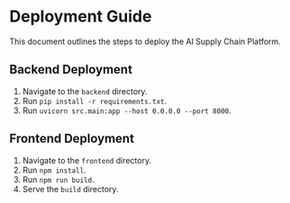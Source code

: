 # Deployment Guide

This document outlines the steps to deploy the AI Supply Chain Platform.

## Backend Deployment

1.  Navigate to the `backend` directory.
2.  Run `pip install -r requirements.txt`.
3.  Run `uvicorn src.main:app --host 0.0.0.0 --port 8000`.

## Frontend Deployment

1.  Navigate to the `frontend` directory.
2.  Run `npm install`.
3.  Run `npm run build`.
4.  Serve the `build` directory.
